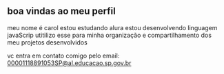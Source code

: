 ## boa vindas ao meu perfil

meu nome é carol
estou estudando alura estou desenvolvendo linguagem javaScrip utitilizo esse para minha organização e compartilhamento dos meu projetos desenvolvidos

vc entra em contato comigo pelo email:
00001118891053SP@al.educacao.sp.gov.br


